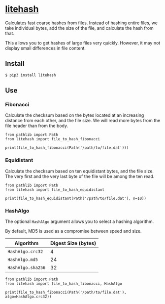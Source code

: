 # [litehash](https://github.com/rtmigo/litehash_py)

Calculates fast coarse hashes from files. Instead of hashing entire files, we take individual bytes, add the size of the file, and calculate the hash from that.

This allows you to get hashes of large files very quickly. However, it
may not display small differences in file content.

## Install

``` bash
$ pip3 install litehash
```

## Use

### Fibonacci

Calculate the checksum based on the bytes located at an increasing distance from
each other, and the file size. We will read more bytes from the
file header than from the body.

``` python3
from pathlib import Path
from litehash import file_to_hash_fibonacci

print(file_to_hash_fibonacci(Path('/path/to/file.dat')))
```

### Equidistant

Calculate the checksum based on ten equidistant bytes, and the file size. 
The very first and the very last byte of the file will be among the ten read.

``` python3
from pathlib import Path
from litehash import file_to_hash_equidistant 

print(file_to_hash_equidistant(Path('/path/to/file.dat'), n=10))
```


### HashAlgo

The optional `HashAlgo` argument allows you to select a hashing algorithm.

By default, MD5 is used as a compromise between speed and size.


| Algorithm         | Digest Size (bytes) |
|-------------------|---------------------|
| `HashAlgo.crc32`  | 4                   |
| `HashAlgo.md5`    | 24                  |
| `HashAlgo.sha256` | 32                  |

```python3
from pathlib import Path
from litehash import file_to_hash_fibonacci, HashAlgo

print(file_to_hash_fibonacci(Path('/path/to/file.dat'), algo=HashAlgo.crc32))
```
